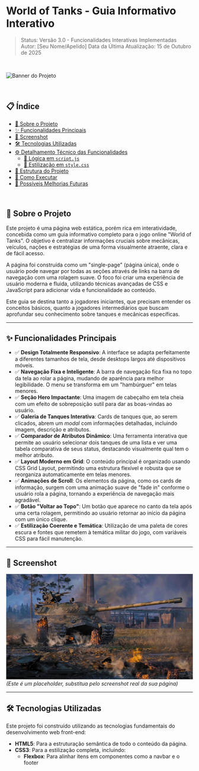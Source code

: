 
# World of Tanks - Guia Informativo Interativo

> Status: Versão 3.0 - Funcionalidades Interativas Implementadas
> Autor: [Seu Nome/Apelido]
> Data da Última Atualização: 15 de Outubro de 2025

<br>

![Banner do Projeto](https://img.utdstc.com/screen/41c/a75/41ca75fd82490d1f7e91a039a06f23579043e0a241280fc9a5b658d34190c4d8:640)

<br>

## 📋 Índice

* [🚀 Sobre o Projeto](#-sobre-o-projeto)
* [✨ Funcionalidades Principais](#-funcionalidades-principais)
* [📸 Screenshot](#-screenshot)
* [🛠️ Tecnologias Utilizadas](#-tecnologias-utilizadas)
* [⚙️ Detalhamento Técnico das Funcionalidades](#-detalhamento-técnico-das-funcionalidades)
  * [📄 Lógica em `script.js`](#-lógica-em-scriptjs)
  * [🎨 Estilização em `style.css`](#-estilização-em-stylecss)
* [📂 Estrutura do Projeto](#-estrutura-do-projeto)
* [🚀 Como Executar](#-como-executar)
* [🔮 Possíveis Melhorias Futuras](#-possíveis-melhorias-futuras)

<br>

## 🚀 Sobre o Projeto

Este projeto é uma página web estática, porém rica em interatividade, concebida como um guia informativo completo para o jogo online "World of Tanks". O objetivo é centralizar informações cruciais sobre mecânicas, veículos, nações e estratégias de uma forma visualmente atraente, clara e de fácil acesso.

A página foi construída como um "single-page" (página única), onde o usuário pode navegar por todas as seções através de links na barra de navegação com uma rolagem suave. O foco foi criar uma experiência de usuário moderna e fluida, utilizando técnicas avançadas de CSS e JavaScript para adicionar vida e funcionalidade ao conteúdo.

Este guia se destina tanto a jogadores iniciantes, que precisam entender os conceitos básicos, quanto a jogadores intermediários que buscam aprofundar seu conhecimento sobre tanques e mecânicas específicas.

---

## ✨ Funcionalidades Principais

* ✅ **Design Totalmente Responsivo**: A interface se adapta perfeitamente a diferentes tamanhos de tela, desde desktops largos até dispositivos móveis.
* ✅ **Navegação Fixa e Inteligente**: A barra de navegação fica fixa no topo da tela ao rolar a página, mudando de aparência para melhor legibilidade. O menu se transforma em um "hambúrguer" em telas menores.
* ✅ **Seção Hero Impactante**: Uma imagem de cabeçalho em tela cheia com um efeito de sobreposição sutil para dar as boas-vindas ao usuário.
* ✅ **Galeria de Tanques Interativa**: Cards de tanques que, ao serem clicados, abrem um *modal* com informações detalhadas, incluindo imagem, descrição e atributos.
* ✅ **Comparador de Atributos Dinâmico**: Uma ferramenta interativa que permite ao usuário selecionar dois tanques de uma lista e ver uma tabela comparativa de seus status, destacando visualmente qual tem o melhor atributo.
* ✅ **Layout Moderno em Grid**: O conteúdo principal é organizado usando CSS Grid Layout, permitindo uma estrutura flexível e robusta que se reorganiza automaticamente em telas menores.
* ✅ **Animações de Scroll**: Os elementos da página, como os cards de informação, surgem com uma animação suave de "fade in" conforme o usuário rola a página, tornando a experiência de navegação mais agradável.
* ✅ **Botão "Voltar ao Topo"**: Um botão que aparece no canto da tela após uma certa rolagem, permitindo ao usuário retornar ao início da página com um único clique.
* ✅ **Estilização Coerente e Temática**: Utilização de uma paleta de cores escura e fontes que remetem à temática militar do jogo, com variáveis CSS para fácil manutenção.

---

## 📸 Screenshot

![Screenshot do Projeto](imagens/wot_videotrailer-min.jpg)
*(Este é um placeholder, substitua pelo screenshot real da sua página)*

---

## 🛠️ Tecnologias Utilizadas

Este projeto foi construído utilizando as tecnologias fundamentais do desenvolvimento web front-end:

* **HTML5**: Para a estruturação semântica de todo o conteúdo da página.
* **CSS3**: Para a estilização completa, incluindo:
    * **Flexbox**: Para alinhar itens em componentes como a navbar e o footer
